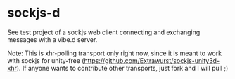 sockjs-d
========

See test project of a sockjs web client connecting and exchanging messages with a vibe.d server.

Note:
This is xhr-polling transport only right now, since it is meant to work with 
sockjs for unity-free (https://github.com/Extrawurst/sockjs-unity3d-xhr).
If anyone wants to contribute other transports, just fork and I will pull ;)
